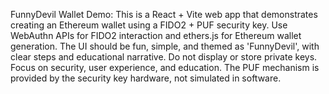 <!-- Use this file to provide workspace-specific custom instructions to Copilot. For more details, visit https://code.visualstudio.com/docs/copilot/copilot-customization#_use-a-githubcopilotinstructionsmd-file -->

FunnyDevil Wallet Demo: This is a React + Vite web app that demonstrates creating an Ethereum wallet using a FIDO2 + PUF security key. Use WebAuthn APIs for FIDO2 interaction and ethers.js for Ethereum wallet generation. The UI should be fun, simple, and themed as 'FunnyDevil', with clear steps and educational narrative. Do not display or store private keys. Focus on security, user experience, and education. The PUF mechanism is provided by the security key hardware, not simulated in software.
